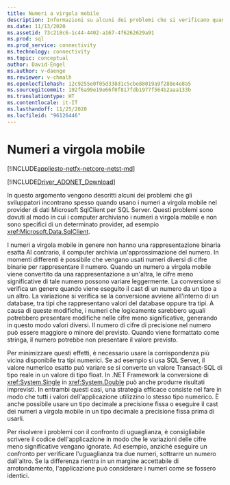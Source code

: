 ```yaml
---
title: Numeri a virgola mobile
description: Informazioni su alcuni dei problemi che si verificano quando si usano i numeri a virgola mobile nel provider di dati Microsoft SqlClient per SQL Server.
ms.date: 11/13/2020
ms.assetid: 73c218c6-1c44-4402-a167-4f6262629a91
ms.prod: sql
ms.prod_service: connectivity
ms.technology: connectivity
ms.topic: conceptual
author: David-Engel
ms.author: v-daenge
ms.reviewer: v-chmalh
ms.openlocfilehash: 12c9255e0f05d338d1c5cbe88019a9f288e4e8a5
ms.sourcegitcommit: 192f6a99e19e66f0f817fdb1977f564b2aaa133b
ms.translationtype: HT
ms.contentlocale: it-IT
ms.lasthandoff: 11/25/2020
ms.locfileid: "96126446"
---
```

# <a name="floating-point-numbers"></a>Numeri a virgola mobile

[!INCLUDE[appliesto-netfx-netcore-netst-md](../../includes/appliesto-netfx-netcore-netst-md.md)]

[!INCLUDE[Driver_ADONET_Download](../../includes/driver_adonet_download.md)]

In questo argomento vengono descritti alcuni dei problemi che gli sviluppatori incontrano spesso quando usano i numeri a virgola mobile nel provider di dati Microsoft SqlClient per SQL Server. Questi problemi sono dovuti al modo in cui i computer archiviano i numeri a virgola mobile e non sono specifici di un determinato provider, ad esempio <xref:Microsoft.Data.SqlClient>.

I numeri a virgola mobile in genere non hanno una rappresentazione binaria esatta Al contrario, il computer archivia un'approssimazione del numero. In momenti differenti è possibile che vengano usati numeri diversi di cifre binarie per rappresentare il numero. Quando un numero a virgola mobile viene convertito da una rappresentazione a un'altra, le cifre meno significative di tale numero possono variare leggermente. La conversione si verifica un genere quando viene eseguito il cast di un numero da un tipo a un altro. La variazione si verifica se la conversione avviene all'interno di un database, tra tipi che rappresentano valori del database oppure tra tipi. A causa di queste modifiche, i numeri che logicamente sarebbero uguali potrebbero presentare modifiche nelle cifre meno significative, generando in questo modo valori diversi. Il numero di cifre di precisione nel numero può essere maggiore o minore del previsto. Quando viene formattato come stringa, il numero potrebbe non presentare il valore previsto.

Per minimizzare questi effetti, è necessario usare la corrispondenza più vicina disponibile tra tipi numerici. Se ad esempio si usa SQL Server, il valore numerico esatto può variare se si converte un valore Transact-SQL di tipo reale in un valore di tipo float. In .NET Framework la conversione di <xref:System.Single> in <xref:System.Double> può anche produrre risultati imprevisti. In entrambi questi casi, una strategia efficace consiste nel fare in modo che tutti i valori dell'applicazione utilizzino lo stesso tipo numerico. È anche possibile usare un tipo decimale a precisione fissa o eseguire il cast dei numeri a virgola mobile in un tipo decimale a precisione fissa prima di usarli.

Per risolvere i problemi con il confronto di uguaglianza, è consigliabile scrivere il codice dell'applicazione in modo che le variazioni delle cifre meno significative vengano ignorate. Ad esempio, anziché eseguire un confronto per verificare l'uguaglianza tra due numeri, sottrarre un numero dall'altro. Se la differenza rientra in un margine accettabile di arrotondamento, l'applicazione può considerare i numeri come se fossero identici.
